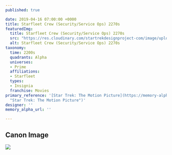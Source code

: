 ```yaml
---
published: true

date: 2019-04-16 07:00:00 +0000
title: Starfleet Crew (Security/Service Ops) 2270s
featuredImg:
  title: Starfleet Crew (Security/Service Ops) 2270s
  src: "https://res.cloudinary.com/startrekdesignproject-com/image/upload/v1555443506/StarfleetCrewSecurity-ServiceOps2270s.png"
  alt: Starfleet Crew (Security/Service Ops) 2270s
taxonomy:
  time: 2200s
  quadrants: Alpha
  universes:
  - Prime
  affiliations:
  - Starfleet
  types:
  - Insignia
  franchise: Movies
primary_reference: '[Star Trek: The Motion Picture](https://memory-alpha.fandom.com/wiki/Star_Trek:_The_Motion_Picture
  "Star Trek: The Motion Picture")'
designer: ''
memory_alpha_url: ''

---
```

## Canon Image

![](https://res.cloudinary.com/startrekdesignproject-com/image/upload/v1555443507/StarfleetCrewSecurity-ServiceOps2270s1.jpg)